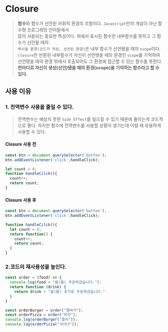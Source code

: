 # Closure
> **함수**와 함수가 선언된 어휘적 환경의 조합이다. `Javascript`만의 개념이 아닌 함수형 프로그래밍 언어들에서  
> 많이 사용되는 중요한 특성이다. 위에서 표시된 함수란 내부함수를 뜻하고 그 함수가 선언될 때의  
> `렉시컬 환경(코드가 작성, 선언된 환경)`은 내부 함수가 선언됐을 때의 `scope`이다.  
> `closure`란 반환된 내부함수가 자신이 선언됏을 때의 환경인 `scope`를 기억하여  
> 선언됐을 때의 환경 밖에서 호출되어도 그 환경에 접근할 수 있는 함수를 뜻한다.  
**한마디로 자신이 생성(선언)됐을 때의 환경(scope)을 기억하는 함수라고 할 수 있다.**

## 사용 이유
### 1. 전역변수 사용을 줄일 수 있다.
> 전역변수는 예상치 못한 `Side Effect`를 일으킬 수 있기 때문에 줄이는게 코드적으로 좋다.
> 하지만 함수에 전역변수를 사용할 상황이 생기는데 이럴 때 유용하게 사용할 수 있다.

#### Closure 사용 전
```js
const btn = document.querySelector('button');
btn.addEventListener('click',handleClick);

let count = 0;
function handleCilck(){
  count++;
  return count;
}
```

#### Closure 사용 후
```js
const btn = document.querySelector('button');
btn.addEventListener('click',handleClick);

function handleCilck(){
  let count = 0;
  return function() {
    count++;
    return count;
  }
}
```

### 2.코드의 재사용성을 높인다.
```js
const order = (food) => {
  console.log(food + "을(를) 주문하셨습니다.");
  return function (drink) {
    return drink + "을(를) 추가로 주문하셨습니다."
  }
} 

const orderBurger = order("햄버거");
const orderPizza = order("피자");
console.log(orderBurger("콜라"));
console.log(orderPizza("사이다"));
```

